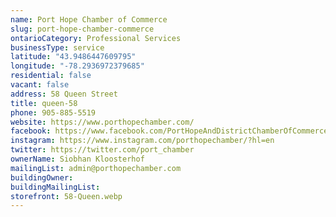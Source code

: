 ```yaml
---
name: Port Hope Chamber of Commerce
slug: port-hope-chamber-commerce
ontarioCategory: Professional Services
businessType: service
latitude: "43.9486447609795"
longitude: "-78.2936972379685"
residential: false
vacant: false
address: 58 Queen Street
title: queen-58
phone: 905-885-5519
website: https://www.porthopechamber.com/
facebook: https://www.facebook.com/PortHopeAndDistrictChamberOfCommerce/
instagram: https://www.instagram.com/porthopechamber/?hl=en
twitter: https://twitter.com/port_chamber
ownerName: Siobhan Kloosterhof
mailingList: admin@porthopechamber.com
buildingOwner:
buildingMailingList:
storefront: 58-Queen.webp
---
```


